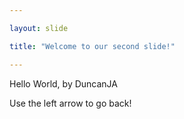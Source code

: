 ```yaml
---

layout: slide

title: "Welcome to our second slide!"

---
```


Hello World, by DuncanJA

Use the left arrow to go back!
